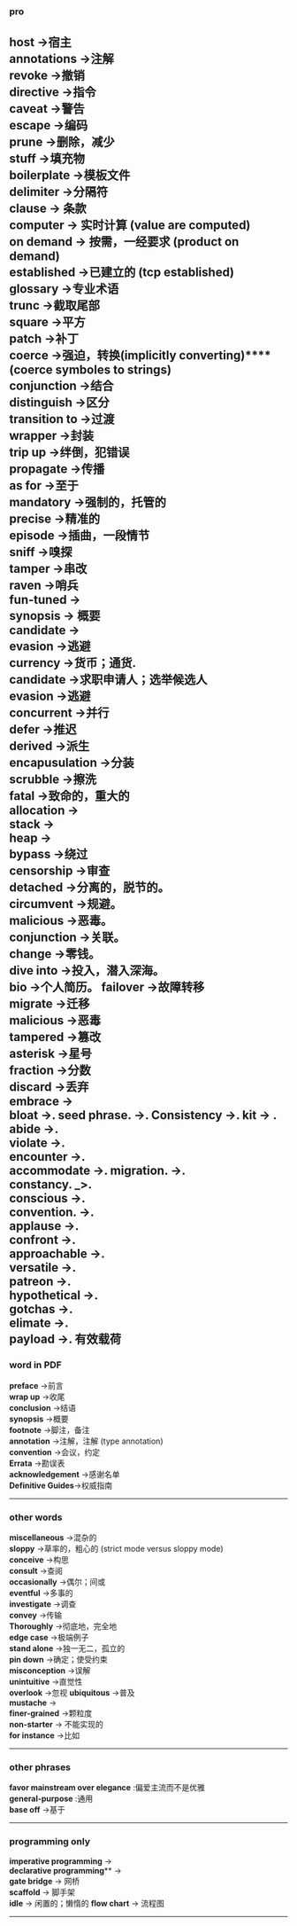 ### pro
**host**            ->宿主  
**annotations**     ->注解  
**revoke**          ->撤销    
**directive**       ->指令  
**caveat**          ->警告  
**escape**          ->编码  
**prune**           ->删除，减少  
**stuff**           ->填充物  
**boilerplate**		->模板文件  
**delimiter**       ->分隔符    
**clause**          -> 条款  
**computer**        -> 实时计算            (value are computed)  
**on demand**       -> 按需，一经要求       (product on demand)  
**established**     ->已建立的             (tcp established)  
**glossary**        ->专业术语  
**trunc**           ->截取尾部  
**square**          ->平方  
**patch**           ->补丁  
**coerce**          ->强迫，转换(implicitly converting)****            (coerce symboles to strings)  
**conjunction**     ->结合  
**distinguish**     ->区分  
**transition to**   ->过渡   
**wrapper**         ->封装  
**trip up**         ->绊倒，犯错误  
**propagate**       ->传播  
**as for**          ->至于  
**mandatory**       ->强制的，托管的  
**precise**         ->精准的  
**episode**         ->插曲，一段情节  
**sniff**           ->嗅探  
**tamper**          ->串改   
**raven**           ->哨兵  
**fun-tuned**       ->  
**synopsis**        -> 概要  
**candidate**       ->  
**evasion**         ->逃避    
**currency**		->货币；通货.   
**candidate**       ->求职申请人；选举候选人   
**evasion**         ->逃避  
**concurrent**      ->并行  
**defer**           ->推迟  
**derived**         ->派生   
**encapusulation**  ->分装  
**scrubble**        ->擦洗   
**fatal**			->致命的，重大的  
**allocation**		->  
**stack**			->  
**heap**			->    
**bypass**			->绕过    
**censorship**      ->审查    
**detached**		->分离的，脱节的。    
**circumvent** 		->规避。    
**malicious**		->恶毒。   
**conjunction** 	->关联。  
**change**			->零钱。  
**dive into**		->投入，潜入深海。  
**bio**				->个人简历。
**failover**  ->故障转移  
**migrate** ->迁移  
**malicious**   ->恶毒  
**tampered**  ->篡改  
**asterisk**  ->星号    
**fraction**  ->分数  
**discard**   ->丢弃  
**embrace**   ->  
**bloat**          ->. 
**seed phrase**.  ->. 
**Consistency** 	->. 
**kit**       ->  .  
**abide**		->.   
**violate**	   ->.  
**encounter**	->.   
**accommodate**	 ->. 
**migration**.   ->.   
**constancy**.  _>.   
**conscious**   ->.   
**convention**. ->.    
**applause**	->.  
**confront**    ->.    
**approachable**	->.  
**versatile**	 ->.   
**patreon**		->.   
**hypothetical**  ->.  
**gotchas**		->.     
**elimate**		->.   
**payload**		->.   有效载荷  
---

### word in PDF  
**preface**         ->前言  
**wrap up**         ->收尾  
**conclusion**      ->结语  
**synopsis**        ->概要    
**footnote**        ->脚注，备注  
**annotation**      ->注解，注解             (type annotation)  
**convention**      ->会议，约定  
**Errata**          ->勘误表  
**acknowledgement** ->感谢名单  
**Definitive Guides**->权威指南    

---

### other words 

**miscellaneous**   ->混杂的  
**sloppy**          ->草率的，粗心的         (strict mode versus sloppy mode)  
**conceive**        ->构思  
**consult**         ->查阅  
**occasionally**    ->偶尔；间或  
**eventful**        ->多事的  
**investigate**     ->调查  
**convey**          ->传输  
**Thoroughly**      ->彻底地，完全地  
**edge case**       ->极端例子  
**stand alone**     ->独一无二，孤立的  
**pin down**        ->确定；使受约束  
**misconception**   ->误解  
**unintuitive**     ->直觉性  
**overlook**        ->忽视
**ubiquitous**      ->普及  
**mustache**		->  
**finer-grained**   ->颗粒度   
**non-starter**     ->  不能实现的  
**for instance**    ->比如  

---  


### other phrases

**favor mainstream over elegance**  :偏爱主流而不是优雅  
**general-purpose** :通用  
**base off**    ->基于

---  

### programming only
**imperative programming**      ->   
**declarative programming****     ->  
**gate bridge** -> 网桥  
**scaffold**  -> 脚手架  
**idle**  -> 闲置的；懒惰的 
**flow chart** -> 流程图    

---


